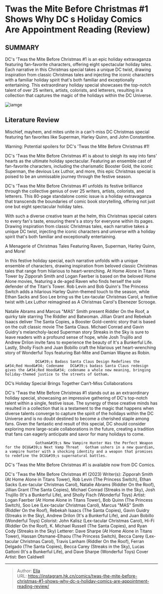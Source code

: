 # Twas the Mite Before Christmas #1 Shows Why DC s Holiday Comics Are Appointment Reading (Review)


## SUMMARY 



  DC&#39;s &#39;Twas the Mite Before Christmas #1 is an epic holiday extravaganza featuring fan-favorite characters, offering eight spectacular holiday tales.   Each narrative in this Christmas special takes a unique DC twist, drawing inspiration from classic Christmas tales and injecting the iconic characters with a familiar holiday spirit that&#39;s both familiar and exceptionally entertaining.   This extraordinary holiday special showcases the top-notch talent of over 25 writers, artists, colorists, and letterers, resulting in a collection that captures the magic of the holidays within the DC Universe.  

![iamge](https://static1.srcdn.com/wordpress/wp-content/uploads/2023/12/superman-dc-s-twas-the-mite-before-christmas-1-variant-cover.jpg)

## Literature Review

Mischief, mayhem, and mites unite in a can&#39;t-miss DC Christmas special featuring fan favorites like Superman, Harley Quinn, and John Constantine.




Warning: Potential spoilers for DC&#39;s &#39;Twas the Mite Before Christmas #1!




DC&#39;s &#39;Twas the Mite Before Christmas #1 is about to sleigh its way into fans&#39; hearts as the ultimate holiday spectacular. Featuring an ensemble cast of fan-favorite characters, including the charismatic Booster Gold, the iconic Superman, the devious Lex Luthor, and more, this epic Christmas special is poised to be an unmissable journey through the festive season.

DC&#39;s &#39;Twas the Mite Before Christmas #1 unfolds its festive brilliance through the collective genius of over 25 writers, artists, colorists, and letterers. This 80-page standalone comic issue is a holiday extravaganza that transcends the boundaries of comic book storytelling, offering not just one but eight spectacular holiday tales.



          

With such a diverse creative team at the helm, this Christmas special caters to every fan&#39;s taste, ensuring there&#39;s a story for everyone within its pages. Drawing inspiration from classic Christmas tales, each narrative takes a unique DC twist, injecting the iconic characters and universe with a holiday spirit that&#39;s both familiar and exceptionally entertaining.





 A Menagerie of Christmas Tales Featuring Raven, Superman, Harley Quinn, and More! 


          

In this festive holiday special, each narrative unfolds with a unique ensemble of characters, drawing inspiration from beloved classic Christmas tales that range from hilarious to heart-wrenching. At Home Alone in Titans Tower by Zipporah Smith and Logan Faerber is based on the beloved Home Alone movies, featuring a de-aged Raven who finds herself the sole defender of the Titan&#39;s Tower. Rob Levin and Bob Quinn&#39;s The Princess Switch adds a hilarious Harley Quinn-themed touch to the season, while Ethan Sacks and Soo Lee bring us the Lex-tacular Christmas Carol, a festive twist with Lex Luthor reimagined as A Christmas Carol&#39;s Ebenezer Scrooge.

Natalie Abrams and Marcus &#34;MAS&#34; Smith present Riddler On the Roof, a quirky tale starring The Riddler and Batwoman. Jillian Grant and Rebekah Isaacs deliver The Santa Copies, a Booster Gold-centric story that is based on the cult classic movie The Santa Claus. Michael Conrad and Gavin Guidry&#39;s melancholy-laced Superman story Streaks in the Sky is sure to leave readers with a profound sense of hope, while Josh Trujillo and Andrew Drilon invite fans to experience the beauty of It&#39;s a Bunkerful Life. Lastly, Sholly Fisch and Juan Bobillo craft the hilarious yet heart-wrenching story of Wonderful Toys featuring Bat-Mite and Damian Wayne as Robin.




                  DC&#39;s Badass Santa Claus Design Redefines the &#34;Red Hood&#34; Codename   DC&#39;s badass Santa Claus redesign gives the &#34;Red Hood&#34; codename a whole new meaning, bringing holiday-themed justice to the streets of Gotham.   



 DC’s Holiday Special Brings Together Can’t-Miss Collaborations 


          

DC&#39;s &#39;Twas the Mite Before Christmas #1 stands out as an extraordinary holiday special, showcasing an impressive gathering of DC&#39;s top-notch talent within a single, festive issue. The synergy of these creative minds has resulted in a collection that is a testament to the magic that happens when diverse talents converge to capture the spirit of the holidays within the DC Universe and is no doubt destined to become a cherished staple among fans. Given the fantastic end result of this special, DC should consider exploring more large-scale collaborations in the future, creating a tradition that fans can eagerly anticipate and savor for many holidays to come.




                  Gotham&#39;s New Vampire Hunter Has the Perfect Weapon for the DCU&#39;s Next Vamp Threat   Gotham ushers in a new guardian, a vampire hunter with a shocking identity and a weapon that promises to redefine the DCU&#39;s supernatural battles.   

DC&#39;s &#39;Twas the Mite Before Christmas #1 is available now from DC Comics.

 DC&#39;s &#39;Twas the Mite Before Christmas #1 (2023)                  Writer(s): Zipporah Smith (At Home Alone in Titans Tower), Rob Levin (The Princess Switch), Ethan Sacks (Lex-tacular Christmas Carol), Natalie Abrams (Riddler On the Roof), Jillian Grant (The Santa Copies), Michael Conrad (Streaks in the Sky), Josh Trujillo (It&#39;s a Bunkerful Life), and Sholly Fisch (Wonderful Toys)   Artist: Logan Faerber (At Home Alone in Titans Tower), Bob Quinn (The Princess Switch), Soo Lee (Lex-tacular Christmas Carol), Marcus &#34;MAS&#34; Smith (Riddler On the Roof), Rebekah Isaacs (The Santa Copies), Gavin Guidry (Streaks in the Sky), Andrew Drilon (It&#39;s a Bunkerful Life), and Juan Bobillo (Wonderful Toys)   Colorist: John Kalisz (Lex-tacular Christmas Carol), Hi-Fi (Riddler On the Roof), K. Michael Russell (The Santa Copies), and Ryan Cody (Streaks in the Sky)   Letterer: Dave Sharpe (At Home Alone in Titans Tower), Hassan Otsmane-Elhaou (The Princess Switch), Becca Carey (Lex-tacular Christmas Carol), Travis Lanham (Riddler On the Roof), Ferran Delgado (The Santa Copies), Becca Carey (Streaks in the Sky), Lucas Gattoni (It&#39;s a Bunkerful Life), and Dave Sharpe (Wonderful Toys)   Cover Artist: Ben Caldwell      




---

> Author: [Ella](https://instagram.hk.cn/)  
> URL: https://instagram.hk.cn/comics/twas-the-mite-before-christmas-#1-shows-why-dc-s-holiday-comics-are-appointment-reading-review/  


